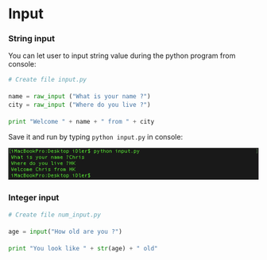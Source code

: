 # Input

### String input

You can let user to input string value during the python program from console:

```python
# Create file input.py

name = raw_input ("What is your name ?")
city = raw_input ("Where do you live ?")

print "Welcome " + name + " from " + city
```

Save it and run by typing `python input.py` in console:

![](.gitbook/assets/image%20%289%29.png)

### Integer input

```python
# Create file num_input.py

age = input("How old are you ?")

print "You look like " + str(age) + " old"
```

